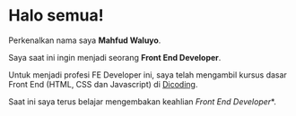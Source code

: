 # Halo semua! 

Perkenalkan nama saya **Mahfud Waluyo**.

Saya saat ini ingin menjadi seorang **Front End Developer**.

Untuk menjadi profesi FE Developer ini, saya telah mengambil kursus dasar Front End (HTML, CSS dan Javascript) di [Dicoding](https://www.dicoding.com/).  

Saat ini saya terus belajar mengembakan keahlian *Front End Developer**.
<!--
**MahfudW/MahfudW** is a ✨ _special_ ✨ repository because its `README.md` (this file) appears on your GitHub profile.

Here are some ideas to get you started:

- 🔭 I’m currently working on ...
- 🌱 I’m currently learning ...
- 👯 I’m looking to collaborate on ...
- 🤔 I’m looking for help with ...
- 💬 Ask me about ...
- 📫 How to reach me: ...
- 😄 Pronouns: ...
- ⚡ Fun fact: ...
-->

